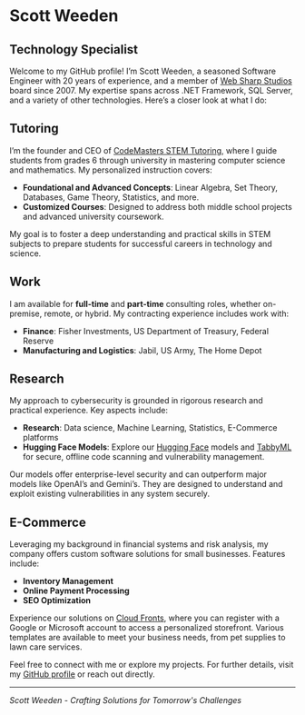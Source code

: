 # Scott Weeden
## Technology Specialist

Welcome to my GitHub profile! I’m Scott Weeden, a seasoned Software Engineer with 20 years of experience, and a member of [Web Sharp Studios](https://websharpstudios) board since 2007. My expertise spans across .NET Framework, SQL Server, and a variety of other technologies. Here’s a closer look at what I do:

## Tutoring

I’m the founder and CEO of [CodeMasters STEM Tutoring](https://github.com/codemasterstutoring), where I guide students from grades 6 through university in mastering computer science and mathematics. My personalized instruction covers:

- **Foundational and Advanced Concepts**: Linear Algebra, Set Theory, Databases, Game Theory, Statistics, and more.
- **Customized Courses**: Designed to address both middle school projects and advanced university coursework.

My goal is to foster a deep understanding and practical skills in STEM subjects to prepare students for successful careers in technology and science.

## Work

I am available for **full-time** and **part-time** consulting roles, whether on-premise, remote, or hybrid. My contracting experience includes work with:

- **Finance**: Fisher Investments, US Department of Treasury, Federal Reserve
- **Manufacturing and Logistics**: Jabil, US Army, The Home Depot

## Research

My approach to cybersecurity is grounded in rigorous research and practical experience. Key aspects include:

- **Research**: Data science, Machine Learning, Statistics, E-Commerce platforms
- **Hugging Face Models**: Explore our [Hugging Face](https://huggingface.co/websharpstudios) models and [TabbyML](https://websharpstudios.com/cyber-security-ai) for secure, offline code scanning and vulnerability management.

Our models offer enterprise-level security and can outperform major models like OpenAI’s and Gemini’s. They are designed to understand and exploit existing vulnerabilities in any system securely.

## E-Commerce

Leveraging my background in financial systems and risk analysis, my company offers custom software solutions for small businesses. Features include:

- **Inventory Management**
- **Online Payment Processing**
- **SEO Optimization**

Experience our solutions on [Cloud Fronts](https://fronts.cloud), where you can register with a Google or Microsoft account to access a personalized storefront. Various templates are available to meet your business needs, from pet supplies to lawn care services.

Feel free to connect with me or explore my projects. For further details, visit my [GitHub profile](https://github.com/scott-weeden) or reach out directly.

---
*Scott Weeden - Crafting Solutions for Tomorrow's Challenges*
